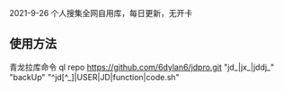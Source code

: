 2021-9-26
个人搜集全网自用库，每日更新，无开卡

## 使用方法
青龙拉库命令
ql repo https://github.com/6dylan6/jdpro.git "jd_|jx_|jddj_" "backUp" "^jd[^_]|USER|JD|function|code.sh"
